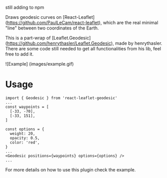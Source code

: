 <!-- # react-leaflet-geodesic [![npm version]] (https://www.npmjs.com/package/react-leaflet-geodesic) -->
still adding to npm

Draws geodesic curves on [React-Leaflet] (https://github.com/PaulLeCam/react-leaflet), which are the real minimal "line" between two coordinates of the Earth.

This is a part-wrap of [Leaflet.Geodesic] (https://github.com/henrythasler/Leaflet.Geodesic), made by henrythasler. There are some code still needed to get all functionalities from his lib, feel free to add it.

![Example] (images/example.gif)

# Usage

```
import { Geodesic } from 'react-leaflet-geodesic'
...
const waypoints = [
  [-33, -70],
  [-33, 151],
]

const options = {
  weight: 20,
  opacity: 0.5,
  color: 'red',
}
...
<Geodesic positions={waypoints} options={options} />
...
```

For more details on how to use this plugin check the example.